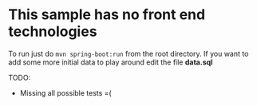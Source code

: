 # This sample has no front end technologies

To run just do `mvn spring-boot:run` from the root directory.
If you want to add some more initial data to play around edit the file **data.sql**

TODO:
- Missing all possible tests =(